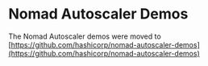# Nomad Autoscaler Demos

The Nomad Autoscaler demos were moved to [https://github.com/hashicorp/nomad-autoscaler-demos](https://github.com/hashicorp/nomad-autoscaler-demos)
